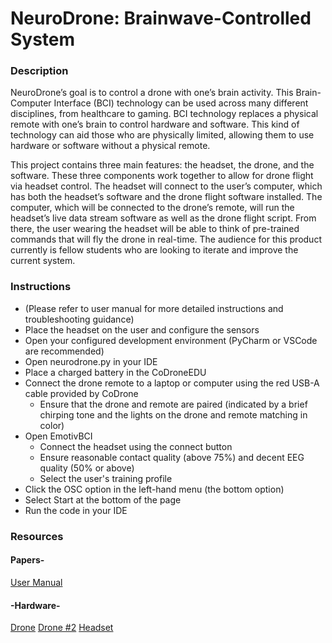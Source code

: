 # NeuroDrone: Brainwave-Controlled System

### Description
NeuroDrone’s goal is to control a drone with one’s brain activity. This Brain-Computer Interface (BCI) technology can be used across many different disciplines, from healthcare to gaming. BCI technology replaces a physical remote with one’s brain to control hardware and software. This kind of technology can aid those who are physically limited, allowing them to use hardware or software without a physical remote.

This project contains three main features: the headset, the drone, and the software. These three components work together to allow for drone flight via headset control. The headset will connect to the user’s computer, which has both the headset’s software and the drone flight software installed. The computer, which will be connected to the drone’s remote, will run the headset’s live data stream software as well as the drone flight script. From there, the user wearing the headset will be able to think of pre-trained commands that will fly the drone in real-time. The audience for this product currently is fellow students who are looking to iterate and improve the current system.


### Instructions
* (Please refer to user manual for more detailed instructions and troubleshooting guidance)
* Place the headset on the user and configure the sensors
* Open your configured development environment (PyCharm or VSCode are recommended)
* Open neurodrone.py in your IDE
* Place a charged battery in the CoDroneEDU
* Connect the drone remote to a laptop or computer using the red USB-A cable provided by CoDrone
    * Ensure that the drone and remote are paired (indicated by a brief chirping tone and the lights on the drone and remote matching in color)
* Open EmotivBCI
    * Connect the headset using the connect button
    * Ensure reasonable contact quality (above 75%) and decent EEG quality (50% or above)
    * Select the user's training profile
* Click the OSC option in the left-hand menu (the bottom option)
* Select Start at the bottom of the page
* Run the code in your IDE


### Resources

#### Papers-
[User Manual](https://docs.google.com/document/d/1TOmgRtyJ7HiYdHKH1SiblWzdcUdYRSt-XZ-MzhzJSG4/edit?usp=sharing)

#### -Hardware-
[Drone](https://stem-supplies.com/codrone-sets) 
[Drone #2](https://www.robolink.com/products/codrone-edu?srsltid=AfmBOopyD80paVAth3qMXyuKqlkVacBk_henI6TgU5WIVpTGfWC-EGCe)
[Headset](https://www.emotiv.com/products/insight)


